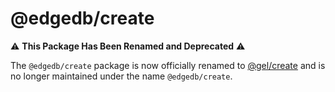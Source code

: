 # @edgedb/create

⚠️ **This Package Has Been Renamed and Deprecated** ⚠️

The `@edgedb/create` package is now officially renamed to [@gel/create](https://www.npmjs.com/package/@gel/create)
and is no longer maintained under the name `@edgedb/create`.
